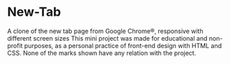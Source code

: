 # New-Tab
A clone of the new tab page from Google Chrome®, responsive with different screen sizes
This mini project was made for educational and non-profit purposes, as a personal practice of front-end design with HTML and CSS. 
None of the marks shown have any relation with the project.
